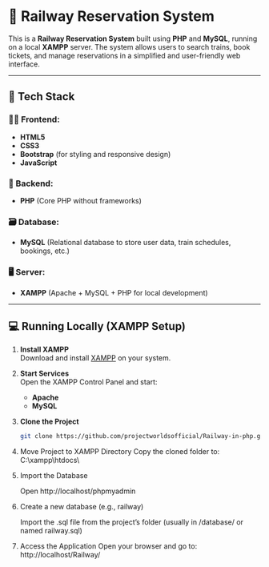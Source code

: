 # 🚆 Railway Reservation System

This is a **Railway Reservation System** built using **PHP** and **MySQL**, running on a local **XAMPP** server. The system allows users to search trains, book tickets, and manage reservations in a simplified and user-friendly web interface.

---

## 🔧 Tech Stack

### 👨‍💻 Frontend:
- **HTML5**
- **CSS3**
- **Bootstrap** (for styling and responsive design)
- **JavaScript**

### 🧠 Backend:
- **PHP** (Core PHP without frameworks)

### 🗃️ Database:
- **MySQL** (Relational database to store user data, train schedules, bookings, etc.)

### 🖥️ Server:
- **XAMPP** (Apache + MySQL + PHP for local development)

---

## 💻 Running Locally (XAMPP Setup)

1. **Install XAMPP**  
   Download and install [XAMPP](https://www.apachefriends.org/index.html) on your system.

2. **Start Services**  
   Open the XAMPP Control Panel and start:
   - **Apache**
   - **MySQL**

3. **Clone the Project**
   ```bash
   git clone https://github.com/projectworldsofficial/Railway-in-php.git
4. Move Project to XAMPP Directory
   Copy the cloned folder to:
   C:\xampp\htdocs\

5. Import the Database

   Open http://localhost/phpmyadmin

6. Create a new database (e.g., railway)

   Import the .sql file from the project’s folder (usually in /database/ or named railway.sql)

7. Access the Application
   Open your browser and go to:
   http://localhost/Railway/

